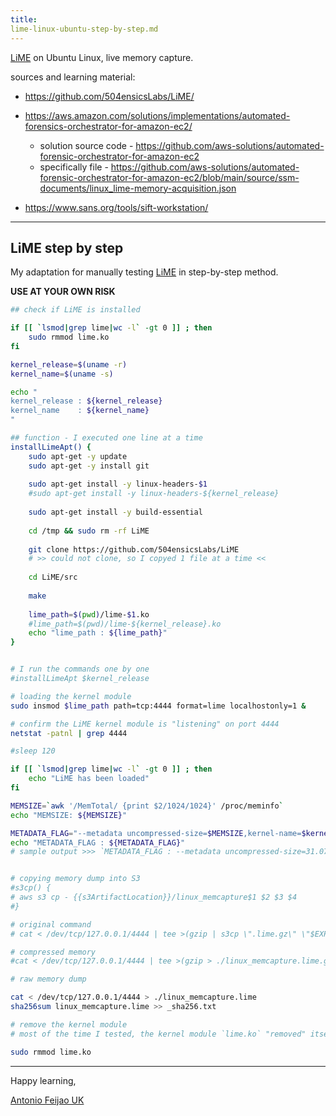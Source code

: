 ```yaml
---
title:
lime-linux-ubuntu-step-by-step.md
---
```


[LiME](https://github.com/504ensicsLabs/LiME/) on Ubuntu Linux, live memory capture.

sources and learning material:

* <https://github.com/504ensicsLabs/LiME/>

* <https://aws.amazon.com/solutions/implementations/automated-forensics-orchestrator-for-amazon-ec2/>
  * solution source code - <https://github.com/aws-solutions/automated-forensic-orchestrator-for-amazon-ec2>
  * specifically file - <https://github.com/aws-solutions/automated-forensic-orchestrator-for-amazon-ec2/blob/main/source/ssm-documents/linux_lime-memory-acquisition.json>

* <https://www.sans.org/tools/sift-workstation/>
 
---

## LiME step by step

My adaptation for manually testing [LiME](https://github.com/504ensicsLabs/LiME/) in step-by-step method.

**USE AT YOUR OWN RISK**

```bash
## check if LiME is installed

if [[ `lsmod|grep lime|wc -l` -gt 0 ]] ; then
	sudo rmmod lime.ko
fi

kernel_release=$(uname -r)
kernel_name=$(uname -s)

echo "
kernel_release : ${kernel_release}
kernel_name    : ${kernel_name}
"

## function - I executed one line at a time
installLimeApt() {
	sudo apt-get -y update
	sudo apt-get -y install git
	
	sudo apt-get install -y linux-headers-$1
	#sudo apt-get install -y linux-headers-${kernel_release}
	
	sudo apt-get install -y build-essential
	
	cd /tmp && sudo rm -rf LiME
	
	git clone https://github.com/504ensicsLabs/LiME
	# >> could not clone, so I copyed 1 file at a time <<
	
	cd LiME/src
	
	make
	
	lime_path=$(pwd)/lime-$1.ko
	#lime_path=$(pwd)/lime-${kernel_release}.ko
	echo "lime_path : ${lime_path}"
}


# I run the commands one by one
#installLimeApt $kernel_release

# loading the kernel module
sudo insmod $lime_path path=tcp:4444 format=lime localhostonly=1 &

# confirm the LiME kernel module is "listening" on port 4444
netstat -patnl | grep 4444

#sleep 120

if [[ `lsmod|grep lime|wc -l` -gt 0 ]] ; then
	echo "LiME has been loaded"
fi

MEMSIZE=`awk '/MemTotal/ {print $2/1024/1024}' /proc/meminfo`
echo "MEMSIZE: ${MEMSIZE}"

METADATA_FLAG="--metadata uncompressed-size=$MEMSIZE,kernel-name=$kernel_name,kernel-release=$kernel_release"
echo "METADATA_FLAG : ${METADATA_FLAG}"
# sample output >>> `METADATA_FLAG : --metadata uncompressed-size=31.0748,kernel-name=Linux,kernel-release=4.4.0-184-generic`


# copying memory dump into S3
#s3cp() {
# aws s3 cp - {{s3ArtifactLocation}}/linux_memcapture$1 $2 $3 $4
#}

# original command
# cat < /dev/tcp/127.0.0.1/4444 | tee >(gzip | s3cp \".lime.gz\" \"$EXPECTED_SIZE_FLAG\" \"$METADATA_FLAG\" \"$ACL_FLAG\") | sha256sum | s3cp \"_sha256.txt\" \"$ACL_FLAG\"",

# compressed memory
#cat < /dev/tcp/127.0.0.1/4444 | tee >(gzip > ./linux_memcapture.lime.gz)

# raw memory dump

cat < /dev/tcp/127.0.0.1/4444 > ./linux_memcapture.lime
sha256sum linux_memcapture.lime >> _sha256.txt

# remove the kernel module
# most of the time I tested, the kernel module `lime.ko` "removed" itself.

sudo rmmod lime.ko
```

---

Happy learning,

[Antonio Feijao UK](https://www.antoniofeijao.com/)

